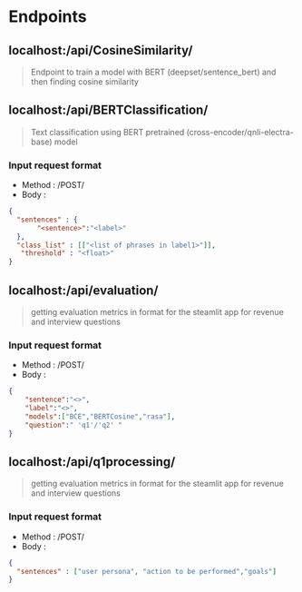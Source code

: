 # Endpoints
## localhost:<port>/api/CosineSimilarity/
  > Endpoint to train a model with BERT (deepset/sentence_bert) and then finding cosine similarity

## localhost:<port>/api/BERTClassification/
  > Text classification using BERT pretrained (cross-encoder/qnli-electra-base) model

### Input request format
- Method : /POST/
- Body :
```json
{
  "sentences" : {
       "<sentence>":"<label>"
  },
  "class_list" : [["<list of phrases in label1>"]],
   "threshold" : "<float>"
}
```

## localhost:<port>/api/evaluation/
  > getting evaluation metrics in format for the steamlit app for revenue and interview questions

### Input request format
- Method : /POST/
- Body :
```json
{
    "sentence":"<>",
    "label":"<>",
    "models":["BCE","BERTCosine","rasa"],
    "question":" 'q1'/'q2' "
}
```

## localhost:<port>/api/q1processing/
  > getting evaluation metrics in format for the steamlit app for revenue and interview questions

### Input request format
- Method : /POST/
- Body :
```json
{
  "sentences" : ["user persona", "action to be performed","goals"]
}
```

